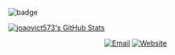 ![badge](https://tryhackme-badges.s3.amazonaws.com/joao573.png)

[![joaovict573's GitHub Stats](https://github-readme-stats.vercel.app/api?username=joaovict573&show_icons=true&theme=dracula)](https://github.com/joaovict573)


<p align="center">
<a href="mailto:jvictor.express2@gmail.com"><img alt="Email" src="https://img.shields.io/badge/Email-blue?style=flat-square&logo=gmail"></a>
<a href="https://www.youtube.com/watch?v=dQw4w9WgXcQ"><img alt="Website" src="https://img.shields.io/badge/Website-blue?style=flat-square&logo=google-chrome"></a>
